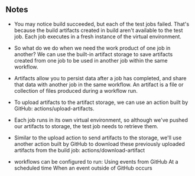## Notes
- You may notice build succeeded, but each of the test jobs failed. That's because the build artifacts created in build aren't available to the test job. Each job executes in a fresh instance of the virtual environment. 

- So what do we do when we need the work product of one job in another? We can use the built-in artifact storage to save artifacts created from one job to be used in another job within the same workflow.

- Artifacts allow you to persist data after a job has completed, and share that data with another job in the same workflow. An artifact is a file or collection of files produced during a workflow run.

- To upload artifacts to the artifact storage, we can use an action built by GitHub: actions/upload-artifacts.

- Each job runs in its own virtual environment, so although we've pushed our artifacts to storage, the test job needs to retrieve them.

- Similar to the upload action to send artifacts to the storage, we'll use another action built by GitHub to download these previously uploaded artifacts from the build job: actions/download-artifact

- workflows can be configured to run:
	Using events from GitHub
  At a scheduled time
  When an event outside of GitHub occurs
